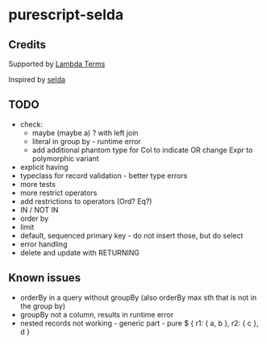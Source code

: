 # purescript-selda

## Credits

Supported by [Lambda Terms](https://github.com/lambdaterms/)

Inspired by [selda](https://github.com/valderman/selda)

## TODO
- check:
  - maybe (maybe a) ? with left join
  - literal in group by - runtime error
  - add additional phantom type for Col to indicate OR change Expr to polymorphic variant
- explicit having
- typeclass for record validation - better type errors
- more tests
- more restrict operators
- add restrictions to operators (Ord? Eq?)
- IN / NOT IN
- order by
- limit
- default, sequenced primary key - do not insert those, but do select
- error handling
- delete and update with RETURNING

## Known issues
- orderBy in a query without groupBy (also orderBy max sth that is not in the group by)
- groupBy not a column, results in runtime error
- nested records not working - generic part - pure $ { r1: { a, b }, r2: { c }, d }
